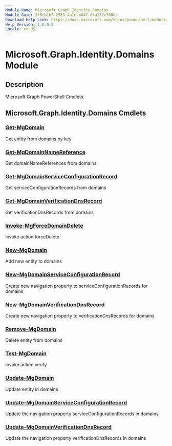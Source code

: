 ```yaml
---
Module Name: Microsoft.Graph.Identity.Domains
Module Guid: 3f8cb1b3-2953-4a1e-b047-84a137e700dc
Download Help Link: https://docs.microsoft.com/en-us/powershell/module/microsoft.graph.identity.domains
Help Version: 1.0.0.0
Locale: en-US
---
```


# Microsoft.Graph.Identity.Domains Module
## Description
Microsoft Graph PowerShell Cmdlets

## Microsoft.Graph.Identity.Domains Cmdlets
### [Get-MgDomain](Get-MgDomain.md)
Get entity from domains by key

### [Get-MgDomainNameReference](Get-MgDomainNameReference.md)
Get domainNameReferences from domains

### [Get-MgDomainServiceConfigurationRecord](Get-MgDomainServiceConfigurationRecord.md)
Get serviceConfigurationRecords from domains

### [Get-MgDomainVerificationDnsRecord](Get-MgDomainVerificationDnsRecord.md)
Get verificationDnsRecords from domains

### [Invoke-MgForceDomainDelete](Invoke-MgForceDomainDelete.md)
Invoke action forceDelete

### [New-MgDomain](New-MgDomain.md)
Add new entity to domains

### [New-MgDomainServiceConfigurationRecord](New-MgDomainServiceConfigurationRecord.md)
Create new navigation property to serviceConfigurationRecords for domains

### [New-MgDomainVerificationDnsRecord](New-MgDomainVerificationDnsRecord.md)
Create new navigation property to verificationDnsRecords for domains

### [Remove-MgDomain](Remove-MgDomain.md)
Delete entity from domains

### [Test-MgDomain](Test-MgDomain.md)
Invoke action verify

### [Update-MgDomain](Update-MgDomain.md)
Update entity in domains

### [Update-MgDomainServiceConfigurationRecord](Update-MgDomainServiceConfigurationRecord.md)
Update the navigation property serviceConfigurationRecords in domains

### [Update-MgDomainVerificationDnsRecord](Update-MgDomainVerificationDnsRecord.md)
Update the navigation property verificationDnsRecords in domains


